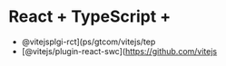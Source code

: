 # React + TypeScript + 
- @vitejsplgi-rct](ps/gtcom/vitejs/tep
- [@vitejs/plugin-react-swc](https://github.com/vitejs
